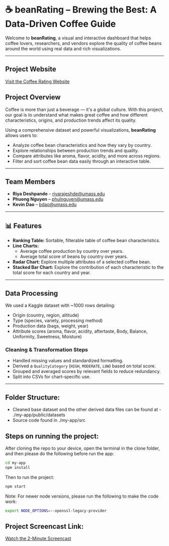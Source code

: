 # ☕ beanRating – Brewing the Best: A Data-Driven Coffee Guide

Welcome to **beanRating**, a visual and interactive dashboard that helps coffee lovers, researchers, and vendors explore the quality of coffee beans around the world using real data and rich visualizations.

---

## Project Website  
[Visit the Coffee Rating Website](https://your-project-site.com)

## Project Overview

Coffee is more than just a beverage — it's a global culture. With this project, our goal is to understand what makes great coffee and how different characteristics, origins, and production trends affect its quality.

Using a comprehensive dataset and powerful visualizations, **beanRating** allows users to:
- Analyze coffee bean characteristics and how they vary by country.
- Explore relationships between production trends and quality.
- Compare attributes like aroma, flavor, acidity, and more across regions.
- Filter and sort coffee bean data easily through an interactive table.

---

## Team Members

- **Riya Deshpande** – [riyarajeshde@umass.edu](mailto:riyarajeshde@umass.edu)
- **Phuong Nguyen** – [phulnguyen@umass.edu](mailto:phulnguyen@umass.edu)
- **Kevin Dao** – [bdao@umass.edu](mailto:bdao@umass.edu)

---

## 📊 Features

- **Ranking Table:** Sortable, filterable table of coffee bean characteristics.
- **Line Charts:** 
  - Average coffee production by country over years.
  - Average total score of beans by country over years.
- **Radar Chart:**  Explore multiple attributes of a selected coffee bean.
- **Stacked Bar Chart:** Explore the contribution of each characteristic to the total score for each country and year.

---

## Data Processing

We used a Kaggle dataset with ~1000 rows detailing:
- Origin (country, region, altitude)
- Type (species, variety, processing method)
- Production data (bags, weight, year)
- Attribute scores (aroma, flavor, acidity, aftertaste, Body, Balance, Uniformity, Sweetness,	Moisture)

### Cleaning & Transformation Steps
- Handled missing values and standardized formatting.
- Derived a `QualityCategory` (`HIGH`, `MODERATE`, `LOW`) based on total score.
- Grouped and averaged scores by relevant fields to reduce redundancy.
- Split into CSVs for chart-specific use.

---

## Folder Structure:

- Cleaned base dataset and the other derived data files can be found at - ./my-app/public/datasets
- Source code found in ./my-app/src

## Steps on running the project:
After cloning the repo to your device, open the terminal in the clone folder, and then please do the following before run the app:
```bash
cd my-app
npm install
```
Then to run the project:
```bash
npm start
```

Note: For newer node versions, please run the following to make the code work:

```bash
export NODE_OPTIONS=--openssl-legacy-provider
```

## Project Screencast Link: 

[Watch the 2-Minute Screencast](https://www.youtube.com/watch?v=uo2VmsI0Cgw)
